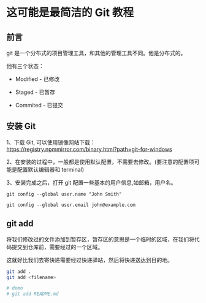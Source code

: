 # 这可能是最简洁的 Git 教程

## 前言

git 是一个分布式的项目管理工具，和其他的管理工具不同。他是分布式的。

他有三个状态：

-   Modified - 已修改

-   Staged - 已暂存

-   Commited - 已提交

## 安装 Git

1、下载 Git, 可以使用镜像网站下载：https://registry.npmmirror.com/binary.html?path=git-for-windows

2、在安装的过程中，一般都是使用默认配置，不需要去修改。(要注意的配置项可能是配置默认编辑器和 terminal)

3、安装完成之后，打开 git 配置一些基本的用户信息,如邮箱，用户名。

```
git config --global user.name "John Smith"

git config --global user.email john@example.com
```

## git add

将我们修改过的文件添加到暂存区，暂存区的意思是一个临时的区域，在我们将代码提交到仓库前，需要经过的一个区域。

这就好比我们去寄快递需要经过快递驿站，然后将快递送达到目的地。

```bash
git add .
git add <filename>

# demo
# git add README.md
```
